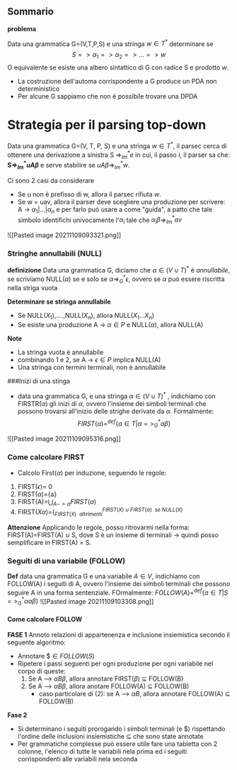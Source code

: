 ## Sommario
**problema**

Data una grammatica G=(V,T,P,S) e una stringa $w \in T^*$ determinare se
$$S => \alpha_1 => \alpha_2 => ... => w$$
O equivalente se esiste una albero sintattico di G con radice S e prodotto $w$.
- La costruzione dell'automa corrispondente a G produce un PDA non deterministico
- Per alcune G sappiamo che non è possibile trovare una DPDA

# Strategia per il parsing top-down
Data una grammatica G=(V, T, P, S) e una stringa $w \in T^*$, il parsec cerca di ottenere una derivazione a sinistra S =>$_{lm}^* e$ in cui, il passo i, il parser sa che: **S=>$_{lm}^*uA\beta$** e serve stabilire se $uA\beta$=>$_{lm}^*w$.

Ci sono 2 casi da considerare
- Se u non è prefisso di w, allora il parsec rifiuta $w$.
- Se w = uav, allora il parser deve scegliere una produzione per scrivere: A -> $\alpha_1 | ... | \alpha_n$  e per farlo può usare a come "guida", a patto che tale simbolo identifichi univocamente l'$\alpha_i$ tale che $\alpha_i\beta$=>$_{lm}^*av$

![[Pasted image 20211109093321.png]]

### Stringhe annullabili (NULL)
**definizione**
Data una grammatica G, diciamo che $\alpha \in (V \cup T)^*$ è *annullabile*, se scriviamo NULL($\alpha$) se e solo se $\alpha$=>$_G^*\epsilon$, ovvero se $\alpha$ può essere riscritta nella striga vuota

**Determinare se stringa annullabile**
- Se NULL($X_1$),....,NULL($X_n$), allora NULL($X_1...X_n$)
- Se esiste una produzione A -> $\alpha \in P$ e NULL($\alpha$), allora NULL(A)

**Note**
- La stringa vuota è annullabile
- combinando 1 e 2, se A -> $\epsilon \in P$ implica NULL(A)
- Una stringa con termini terminali, non è annullabile

###Inizi di una stinga
- data una grammatica G, e una stringa  $\alpha \in (V \cup T)^*$ , indichiamo con FIRSTR($\alpha$) gli inizi di $\alpha$, ovvero l'insieme dei simboli terminali che possono trovarsi all'inizio delle strighe derivate da $\alpha$. Formalmente: $$FIRST(\alpha) =^{def}\{ a \in T | \alpha =>_G^* a\beta\}$$

![[Pasted image 20211109095316.png]]

### Come calcolare FIRST
- Calcolo First($\alpha$) per induzione, seguendo le regole:
1. FIRST($\epsilon$)= 0
2. FIRST($\alpha$)={a}
3. FIRST(A)=$\bigcup_{A->\alpha}FIRST(\alpha)$
4. FIRST($X\alpha$)={$_{FIRST(X)\ \ altrimenti}^{FIRST(X)\cup FIRST(\alpha) \ \ se\ NULL(X)}$

**Attenzione**
Applicando le regole, posso ritrovarmi nella forma: FIRST(A)=FIRST(A) $\cup$ S, dove S è un insieme di terminali -> quindi posso semplificare in FIRST(A) = S. 

### Seguiti di una variabile (FOLLOW)
**Def**
data una grammatica G e una variabile $A \in V$, indichiamo con FOLLOW(A) i seguiti di A, ovvero l'insieme dei simboli terminali che possono seguire A in una forma sentenziale. FOrmalmente: $FOLLOW(A)=^{def}\{a \in T |  S =>_G^* \alpha a\beta\}$
![[Pasted image 20211109103308.png]]

#### Come calcolare FOLLOW
**FASE 1**
Annoto relazioni di appartenenza e inclusione insiemistica secondo il seguente algoritmo:
- Annotare $\$ \in FOLLOW(S)$
- Ripetere i passi seguenti per ogni produzione per ogni variabile nel corpo di queste:
	1. Se A --> $\alpha B\beta$, allora annotare FIRST($\beta$)  ⊆ FOLLOW(B)
	2. Se A --> $\alpha B\beta$, allora anotare FOLLOW(A) ⊆ FOLLOW(B)
		- caso particolare di (2): se A --> $\alpha B$, allora annotare FOLLOW(A) ⊆ FOLLOW(B)

**Fase 2**

- Si determinano i seguiti prorogando i simboli terminali (e \$) rispettando l'ordine delle inclusioni insiemistiche ⊆ che sono state annotate
- Per grammatiche complesse può essere utile fare una tabletta con 2 colonne, l'elenco di tutte le variabili nela prima ed i seguiti corrispondenti alle variabili nela seconda 